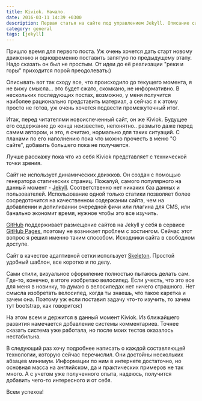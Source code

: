 ```yaml
---
title: Kiviok. Начало.
date: 2016-03-11 14:39 +0300
description: Первая статья на сайте под управлением Jekyll. Описание сайта. Вводная статья.
category: general
tags: [jekyll]
---
```

Пришло время для первого поста. Уж очень хочется дать старт новому движению и одновременно поставить запятую по предыдущему этапу. Надо сказать он был не простым. От идеи до её реализации "реки и горы" приходится порой преодолевать:)

Описывать вот так сходу все, что происходило до текущего момента, я не вижу смысла... это будет сжато, скомкано, не информативно. В нескольких последующих постах, возможно, у меня получится наиболее рационально представить материал, а сейчас я к этому просто не готов, уж очень хочется подвести промежуточный итог.

Итак, перед читателями новоиспеченный сайт, он же Kiviok. Будущее его содержание до конца неизвестно, непонятно.. размыто даже перед самим автором, и это, я считаю, нормально для таких ситуаций. С планами по его наполнению пока что можно прочесть в меню "О сайте", добавить большего пока не получается.

Лучше расскажу пока что из себя Kiviok представляет с технической точки зрения.

Сайт не использует динамических движков. Он создан с помощью генератора статических страниц. Пожалуй, самого популярного на данный момент - [Jekyll](http://jekyllrb.com/). Соответственно нет никаких баз данных и пользователей. Использование одной только статики позволяет более сосредоточится на качественном содержании сайта, чем на добавлении и допиливании очередной фичи или плагина для CMS, или банально экономит время, нужное чтобы это все изучить.

[GitHub](https://github.com/) поддерживает размещение сайтов на Jekyll у себя в сервисе [GitHub Pages](https://pages.github.com/), поэтому не возникает проблем с хостингом. Сейчас этот вопрос я решил именно таким способом. Исходники сайта в свободном доступе.

Сайт в качестве адаптивной сетки использует [Skeleton](http://getskeleton.com/). Простой удобный шаблон, все коротко и по делу.

Сами стили, визуальное оформление полностью пытаюсь делать сам. Где-то, конечно, в итоге изобретаю велосипед. Если учесть, что это все для меня в новинку, то думаю в велосипедах нет ничего страшного. Нет смысла изобретать велосипед, когда ты знаешь, что такое каретка и зачем она. Поэтому уж если поставил задачу что-то изучить, то зачем тут bootstrap, как говорится:)

На этом всем и держится в данный момент Kiviok. Из ближайшего развития намечается добавление системы комментариев. Точнее сказать система уже работала, но после моих тестов оказалось нестабильна.

В следующий раз хочу подробнее написать о каждой составляющей технологии, которую сейчас перечислил. Они достойны нескольких абзацев минимум. Информации по ним в интернете достаточно, но основная масса на английском, да и практических примеров не так много. А с учетом уже полученного опыта, надеюсь, получится добавить чего-то интересного и от себя.

Всем успехов!
